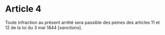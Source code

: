 # Article 4

Toute infraction au présent arrêté sera passible des peines des articles 11 et 12 de la loi du 3 mai 1844 [*sanctions*].
